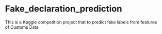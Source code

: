 # Fake_declaration_prediction
This is a Kaggle competition project that to predict fake labels from features of Customs Data
